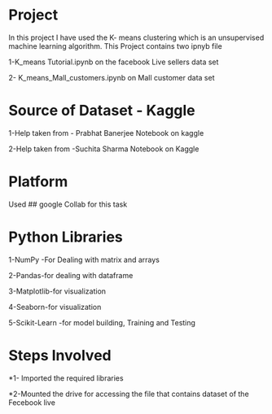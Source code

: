 # Project
In this project I have used the K- means clustering which is an unsupervised machine learning algorithm.
This Project contains two ipnyb file 

1-K_means Tutorial.ipynb on the facebook Live sellers data set 	

2- K_means_Mall_customers.ipynb on Mall customer data set

# Source of Dataset - Kaggle
1-Help taken from - Prabhat Banerjee Notebook on kaggle

2-Help taken from -Suchita Sharma Notebook on Kaggle

# Platform
Used ## google Collab for this task

# Python Libraries
1-NumPy -For Dealing with matrix and arrays 

2-Pandas-for dealing with dataframe

3-Matplotlib-for visualization

4-Seaborn-for visualization

5-Scikit-Learn -for model building, Training and Testing

# Steps Involved
*1- Imported the required libraries

*2-Mounted the drive for accessing the file that contains dataset of the Fecebook live 

